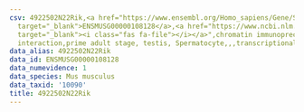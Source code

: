 ```yaml
---
csv: 4922502N22Rik,<a href="https://www.ensembl.org/Homo_sapiens/Gene/Summary?db=core;g=ENSMUSG00000108128"
  target="_blank">ENSMUSG00000108128</a>,<a href="https://www.ncbi.nlm.nih.gov/pubmed/25450459"
  target="_blank"><i class="fas fa-file"></i></a>",chromatin immunoprecipitation assay,direct
  interaction,prime adult stage, testis, Spermatocyte,,,transcriptional regulation,
data_alias: 4922502N22Rik
data_id: ENSMUSG00000108128
data_numevidence: 1
data_species: Mus musculus
data_taxid: '10090'
title: 4922502N22Rik
---
```

